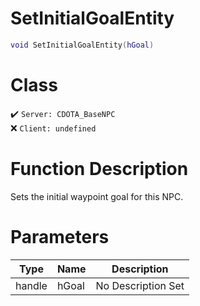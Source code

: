 # SetInitialGoalEntity
```lua
void SetInitialGoalEntity(hGoal)
```
# Class
✔️ `Server: CDOTA_BaseNPC`  
❌ `Client: undefined`  

# Function Description
Sets the initial waypoint goal for this NPC.
# Parameters
Type|Name|Description
--|--|--
handle|hGoal|No Description Set
